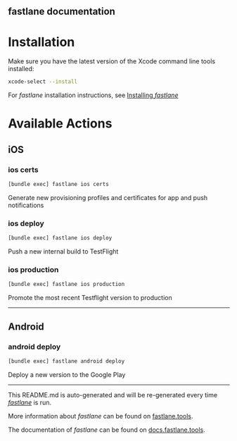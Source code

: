 fastlane documentation
----

# Installation

Make sure you have the latest version of the Xcode command line tools installed:

```sh
xcode-select --install
```

For _fastlane_ installation instructions, see [Installing _fastlane_](https://docs.fastlane.tools/#installing-fastlane)

# Available Actions

## iOS

### ios certs

```sh
[bundle exec] fastlane ios certs
```

Generate new provisioning profiles and certificates for app and push notifications

### ios deploy

```sh
[bundle exec] fastlane ios deploy
```

Push a new internal build to TestFlight

### ios production

```sh
[bundle exec] fastlane ios production
```

Promote the most recent Testflight version to production

----


## Android

### android deploy

```sh
[bundle exec] fastlane android deploy
```

Deploy a new version to the Google Play

----

This README.md is auto-generated and will be re-generated every time [_fastlane_](https://fastlane.tools) is run.

More information about _fastlane_ can be found on [fastlane.tools](https://fastlane.tools).

The documentation of _fastlane_ can be found on [docs.fastlane.tools](https://docs.fastlane.tools).
